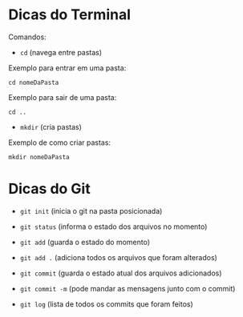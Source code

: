 # Dicas do Terminal

Comandos:

- `cd` (navega entre pastas)

Exemplo para entrar em uma pasta:

```
cd nomeDaPasta
```

Exemplo para sair de uma pasta:

```
cd ..
```

- `mkdir` (cria pastas)

Exemplo de como criar pastas:

```
mkdir nomeDaPasta
```

# Dicas do Git

- `git init` (inicia o git na pasta posicionada)

- `git status` (informa o estado dos arquivos no momento)

- `git add` (guarda o estado do momento)

- `git add .` (adiciona todos os arquivos que foram alterados)

- `git commit` (guarda o estado atual dos arquivos adicionados)

- `git commit -m` (pode mandar as mensagens junto com o commit)

- `git log` (lista de todos os commits que foram feitos)

